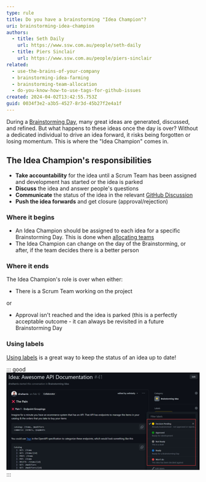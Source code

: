 ```yaml
---
type: rule
title: Do you have a brainstorming "Idea Champion"?
uri: brainstorming-idea-champion
authors:
  - title: Seth Daily
    url: https://www.ssw.com.au/people/seth-daily
  - title: Piers Sinclair
    url: https://www.ssw.com.au/people/piers-sinclair
related:
  - use-the-brains-of-your-company
  - brainstorming-idea-farming
  - brainstorming-team-allocation
  - do-you-know-how-to-use-tags-for-github-issues
created: 2024-04-02T13:42:55.753Z
guid: 0034f3e2-a3b5-4527-8r3d-45b27f2e4a1f
---
```


During a [Brainstorming Day](/use-the-brains-of-your-company), many great ideas are generated, discussed, and refined. But what happens to these ideas once the day is over? Without a dedicated individual to drive an idea forward, it risks being forgotten or losing momentum. This is where the "Idea Champion" comes in.

<!--endintro-->

## The Idea Champion's responsibilities

* **Take accountability** for the idea until a Scrum Team has been assigned and development has started or the idea is parked
* **Discuss** the idea and answer people's questions
* **Communicate** the status of the idea in the relevant [GitHub Discussion](/brainstorming-idea-farming)
* **Push the idea forwards** and get closure (approval/rejection)

### Where it begins

* An Idea Champion should be assigned to each idea for a specific Brainstorming Day. This is done when [allocating teams](/brainstorming-team-allocation)
* The Idea Champion can change on the day of the Brainstorming, or after, if the team decides there is a better person

### Where it ends

The Idea Champion's role is over when either:

* There is a Scrum Team working on the project

or

* Approval isn't reached and the idea is parked (this is a perfectly acceptable outcome - it can always be revisited in a future Brainstorming Day

### Using labels

[Using labels](/do-you-know-how-to-use-tags-for-github-issues) is a great way to keep the status of an idea up to date!

::: good
![Figure: Good example - Using labels to show how an idea is progressing](github-tags.jpg)
:::
